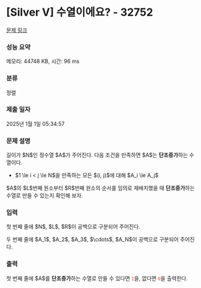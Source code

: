 # [Silver V] 수열이에요? - 32752 

[문제 링크](https://www.acmicpc.net/problem/32752) 

### 성능 요약

메모리: 44748 KB, 시간: 96 ms

### 분류

정렬

### 제출 일자

2025년 1월 1일 05:34:57

### 문제 설명

<p>길이가 $N$인 정수열 $A$가 주어진다. 다음 조건을 만족하면 $A$는 <strong>단조증가</strong>하는 수열이다.</p>

<ul>
	<li>$1 \le i < j \le N$을 만족하는 모든 $(i, j)$에 대해 $A_i \le A_j$</li>
</ul>

<p>$A$의 $L$번째 원소부터 $R$번째 원소의 순서를 임의로 재배치했을 때 <strong>단조증가</strong>하는 수열로 만들 수 있는지 확인해 보자.</p>

### 입력 

 <p>첫 번째 줄에 $N$, $L$, $R$이 공백으로 구분되어 주어진다.</p>

<p>두 번째 줄에 $A_1$, $A_2$, $A_3$, $\cdots$, $A_N$이 공백으로 구분되어 주어진다.</p>

### 출력 

 <p>첫 번째 줄에 $A$를 <strong>단조증가</strong>하는 수열로 만들 수 있다면 <span style="color:#e74c3c;"><code>1</code></span>을, 없다면 <span style="color:#e74c3c;"><code>0</code></span>을 출력한다.</p>

